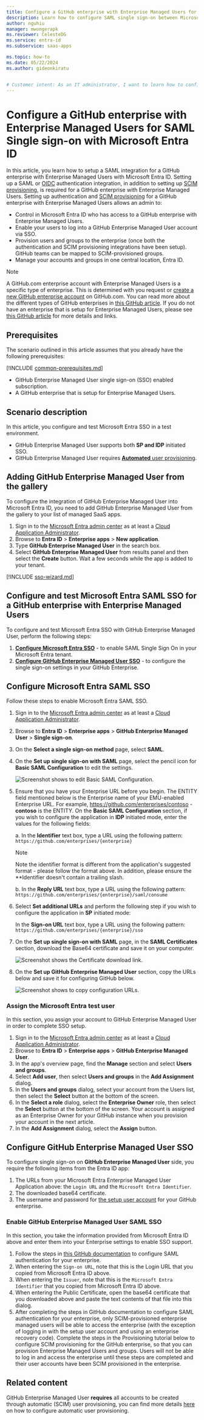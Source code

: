 ```yaml
---
title: Configure a GitHub enterprise with Enterprise Managed Users for SAML Single sign-on with Microsoft Entra ID
description: Learn how to configure SAML single sign-on between Microsoft Entra ID and a GitHub enterprise with Enterprise Managed Users.
author: nguhiu
manager: mwongerapk
ms.reviewer: CelesteDG
ms.service: entra-id
ms.subservice: saas-apps

ms.topic: how-to
ms.date: 05/22/2024
ms.author: gideonkiratu


# Customer intent: As an IT administrator, I want to learn how to configure SAML single sign-on between Microsoft Entra ID and a GitHub enterprise with Enterprise Managed Users so that I can control who has access to the type of GitHub enterprise, enable automatic sign-in with Microsoft Entra accounts, and manage my accounts in one central location.
---
```


# Configure a GitHub enterprise with Enterprise Managed Users for SAML Single sign-on with Microsoft Entra ID

In this article, you learn how to setup a SAML integration for a GitHub enterprise with Enterprise Managed Users with Microsoft Entra ID. Setting up a SAML or [OIDC](https://docs.github.com/enterprise-cloud@latest/admin/managing-iam/configuring-authentication-for-enterprise-managed-users/configuring-oidc-for-enterprise-managed-users) authentication integration, in addition to setting up [SCIM provisioning](./github-enterprise-managed-user-provisioning-tutorial.md), is required for a GitHub enterprise with Enterprise Managed Users. Setting up authentication and [SCIM provisioning](./github-enterprise-managed-user-provisioning-tutorial.md) for a GitHub enterprise with Enterprise Managed Users allows an admin to:

* Control in Microsoft Entra ID who has access to a GitHub enterprise with Enterprise Managed Users.
* Enable your users to log into a GitHub Enterprise Managed User account via SSO.
* Provision users and groups to the enterprise (once both the authentication and SCIM provisioning integrations have been setup). GitHub teams can be mapped to SCIM-provisioned groups. 
* Manage your accounts and groups in one central location, Entra ID.

> [!NOTE]
> A GitHub.com enterprise account with Enterprise Managed Users is a specific type of enterprise. This is determined with you request or [create a new GitHub enterprise account](https://docs.github.com/en/enterprise-cloud@latest/admin/managing-your-enterprise-account/creating-an-enterprise-account) on GitHub.com. You can read more about the different types of GitHub enterprises in [this GitHub article](https://docs.github.com/en/enterprise-cloud@latest/admin/managing-iam/understanding-iam-for-enterprises/choosing-an-enterprise-type-for-github-enterprise-cloud). If you do not have an enterprise that is setup for Enterprise Managed Users, please see [this GitHub article](https://docs.github.com/en/enterprise-cloud@latest/admin/managing-iam/understanding-iam-for-enterprises/about-identity-and-access-management#authentication-through-githubcom-with-additional-saml-access-restriction) for more details and links. 

## Prerequisites

The scenario outlined in this article assumes that you already have the following prerequisites:

[!INCLUDE [common-prerequisites.md](~/identity/saas-apps/includes/common-prerequisites.md)]
* GitHub Enterprise Managed User single sign-on (SSO) enabled subscription.
* A GitHub enterprise that is setup for Enterprise Managed Users.

## Scenario description

In this article,  you configure and test Microsoft Entra SSO in a test environment.

* GitHub Enterprise Managed User supports both **SP and IDP** initiated SSO.
* GitHub Enterprise Managed User requires [**Automated** user provisioning](./github-enterprise-managed-user-provisioning-tutorial.md).

## Adding GitHub Enterprise Managed User from the gallery

To configure the integration of GitHub Enterprise Managed User into Microsoft Entra ID, you need to add GitHub Enterprise Managed User from the gallery to your list of managed SaaS apps.

1. Sign in to the [Microsoft Entra admin center](https://entra.microsoft.com) as at least a [Cloud Application Administrator](~/identity/role-based-access-control/permissions-reference.md#cloud-application-administrator).
1. Browse to **Entra ID** > **Enterprise apps** > **New application**.
1. Type **GitHub Enterprise Managed User** in the search box.
1. Select **GitHub Enterprise Managed User** from results panel and then select the **Create** button. Wait a few seconds while the app is added to your tenant.

 [!INCLUDE [sso-wizard.md](~/identity/saas-apps/includes/sso-wizard.md)]


<a name='configure-and-test-azure-ad-sso-for-github-enterprise-managed-user'></a>

## Configure and test Microsoft Entra SAML SSO for a GitHub enterprise with Enterprise Managed Users

To configure and test Microsoft Entra SSO with GitHub Enterprise Managed User, perform the following steps:

1. **[Configure Microsoft Entra SSO](#configure-azure-ad-sso)** - to enable SAML Single Sign On in your Microsoft Entra tenant.
1. **[Configure GitHub Enterprise Managed User SSO](#configure-github-enterprise-managed-user-sso)** - to configure the single sign-on settings in your GitHub Enterprise.

<a name='configure-azure-ad-sso'></a>

## Configure Microsoft Entra SAML SSO

Follow these steps to enable Microsoft Entra SAML SSO.

1. Sign in to the [Microsoft Entra admin center](https://entra.microsoft.com) as at least a [Cloud Application Administrator](~/identity/role-based-access-control/permissions-reference.md#cloud-application-administrator).
1. Browse to **Entra ID** > **Enterprise apps** > **GitHub Enterprise Managed User** > **Single sign-on**.
1. On the **Select a single sign-on method** page, select **SAML**.
1. On the **Set up single sign-on with SAML** page, select the pencil icon for **Basic SAML Configuration** to edit the settings.

   ![Screenshot shows to edit Basic SAML Configuration.](common/edit-urls.png)

1. Ensure that you have your Enterprise URL before you begin. The ENTITY field mentioned below is the Enterprise name of your EMU-enabled Enterprise URL. For example, https://github.com/enterprises/contoso - **contoso** is the ENTITY. On the **Basic SAML Configuration** section, if you wish to configure the application in **IDP** initiated mode, enter the values for the following fields:

    a. In the **Identifier** text box, type a URL using the following pattern:
    `https://github.com/enterprises/{enterprise}`
    
    > [!NOTE]
    > Note the identifier format is different from the application's suggested format - please follow the format above. In addition, please ensure the **Identifier doesn't contain a trailing slash.
    
    b. In the **Reply URL** text box, type a URL using the following pattern:
    `https://github.com/enterprises/{enterprise}/saml/consume`
    

1. Select **Set additional URLs** and perform the following step if you wish to configure the application in **SP** initiated mode:

    In the **Sign-on URL** text box, type a URL using the following pattern:
    `https://github.com/enterprises/{enterprise}/sso`

1. On the **Set up single sign-on with SAML** page, in the **SAML Certificates** section, download the Base64 certificate and save it on your computer.

	![Screenshot shows the Certificate download link.](common/certificate-base64.png "Certificate")

1. On the **Set up GitHub Enterprise Managed User** section, copy the URLs below and save it for configuring GitHub below.

	![Screenshot shows to copy configuration URLs.](common/copy-configuration-urls.png "Metadata")

<a name='assign-the-azure-ad-test-user'></a>

### Assign the Microsoft Entra test user

In this section, you assign your account to GitHub Enterprise Managed User in order to complete SSO setup.

1. Sign in to the [Microsoft Entra admin center](https://entra.microsoft.com) as at least a [Cloud Application Administrator](~/identity/role-based-access-control/permissions-reference.md#cloud-application-administrator).
1. Browse to **Entra ID** > **Enterprise apps** > **GitHub Enterprise Managed User**.
1. In the app's overview page, find the **Manage** section and select **Users and groups**.
1. Select **Add user**, then select **Users and groups** in the **Add Assignment** dialog.
1. In the **Users and groups** dialog, select your account from the Users list, then select the **Select** button at the bottom of the screen.
1. In the **Select a role** dialog, select the **Enterprise Owner** role, then select the **Select** button at the bottom of the screen. Your account is assigned as an Enterprise Owner for your GitHub instance when you provision your account in the next article. 
1. In the **Add Assignment** dialog, select the **Assign** button.

## Configure GitHub Enterprise Managed User SSO

To configure single sign-on on **GitHub Enterprise Managed User** side, you require the following items from the Entra ID app:

1. The URLs from your Microsoft Entra Enterprise Managed User Application above: the `Login URL` and the `Microsoft Entra Identifier`.
2. The downloaded base64 certificate.
1. The username and password for [the setup user account](https://docs.github.com/enterprise-cloud@latest/admin/managing-iam/understanding-iam-for-enterprises/getting-started-with-enterprise-managed-users#create-the-setup-user) for your GitHub enterprise.

### Enable GitHub Enterprise Managed User SAML SSO

In this section, you take the information provided from Microsoft Entra ID above and enter them into your Enterprise settings to enable SSO support.

1. Follow the steps in [this GitHub documentation](https://docs.github.com/enterprise-cloud@latest/admin/managing-iam/configuring-authentication-for-enterprise-managed-users/configuring-saml-single-sign-on-for-enterprise-managed-users#configure-your-enterprise) to configure SAML authentication for your enterprise.
1. When entering the `Sign-on URL`, note that this is the Login URL that you copied from Microsoft Entra ID above.
1. When entering the `Issuer`, note that this is the `Microsoft Entra Identifier` that you copied from Microsoft Entra ID above.
1. When entering the Public Certificate, open the base64 certificate that you downloaded above and paste the text contents of that file into this dialog.
1. After completing the steps in GitHub documentation to configure SAML authentication for your enterprise, only SCIM-provisioned enterprise managed users will be able to access the enterprise (with the exception of logging in with the setup user account and using an enterprise recovery code). Complete the steps in the Provisioning tutorial below to configure SCIM provisioning for the GitHub enterprise, so that you can provision Enterprise Managed Users and groups. Users will not be able to log in and access the enterprise until these steps are completed and their user accounts have been SCIM provisioned in the enterprise.

## Related content

GitHub Enterprise Managed User **requires** all accounts to be created through automatic (SCIM) user provisioning, you can find more details [here](./github-enterprise-managed-user-provisioning-tutorial.md) on how to configure automatic user provisioning.

